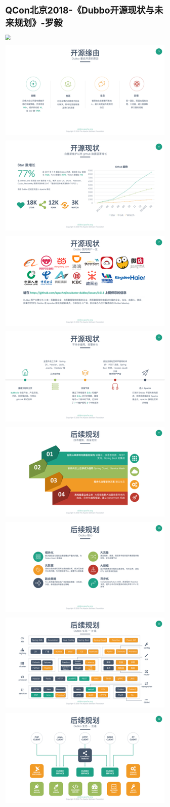 # QCon北京2018-《Dubbo开源现状与未来规划》-罗毅

![](https://raw.githubusercontent.com/hellojd2018/ms_document/master/Qcon/北京2018/images/qcon5/201905121958_4.png)

![](https://raw.githubusercontent.com/hellojd2018/ms_document/master/Qcon/北京2018/images/qcon5/201905121958_5.png)

![](https://raw.githubusercontent.com/hellojd2018/ms_document/master/Qcon/北京2018/images/qcon5/201905121958_6.png)

![](https://raw.githubusercontent.com/hellojd2018/ms_document/master/Qcon/北京2018/images/qcon5/201905121958_7.png)

![](https://raw.githubusercontent.com/hellojd2018/ms_document/master/Qcon/北京2018/images/qcon5/201905121958_8.png)

![](https://raw.githubusercontent.com/hellojd2018/ms_document/master/Qcon/北京2018/images/qcon5/201905121958_9.png)

![](https://raw.githubusercontent.com/hellojd2018/ms_document/master/Qcon/北京2018/images/qcon5/201905121958_10.png)

![](https://raw.githubusercontent.com/hellojd2018/ms_document/master/Qcon/北京2018/images/qcon5/201905121958_11.png)

![](https://raw.githubusercontent.com/hellojd2018/ms_document/master/Qcon/北京2018/images/qcon5/201905121958_12.png)

